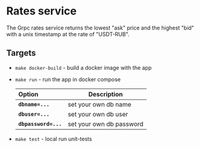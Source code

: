 # Rates service

The Grpc rates service returns the lowest "ask" price and the highest "bid" 
with a unix timestamp at the rate of "USDT-RUB".

## Targets

- `make docker-build` - build a docker image with the app

- `make run` - run the app in docker compose

    | Option | Description |
    |:------------|-------------|
    | **`dbname=...`** | set your own db name |
    | **`dbuser=...`** | set your own db user |
    | **`dbpassword=...`** | set your own db password |
    
- `make test` - local run unit-tests